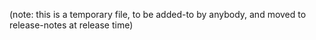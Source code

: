 (note: this is a temporary file, to be added-to by anybody, and moved to
release-notes at release time)


